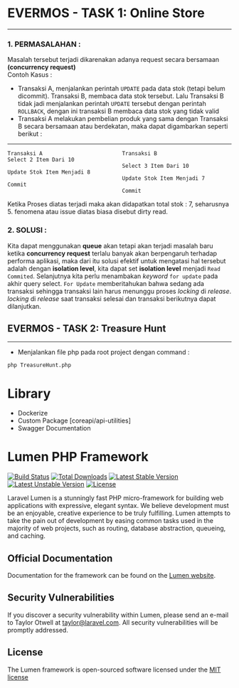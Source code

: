 # EVERMOS - TASK 1: Online Store

--------------------------------------------
### 1. PERMASALAHAN :
Masalah tersebut terjadi dikarenakan adanya request secara bersamaan **(concurrency request)**  
Contoh Kasus :
- Transaksi A, menjalankan perintah `UPDATE` pada data stok (tetapi belum dicommit). Transaksi B, membaca data stok tersebut. Lalu Transaksi B tidak jadi menjalankan perintah `UPDATE` tersebut dengan perintah `ROLLBACK`, dengan ini transaksi B membaca data stok yang tidak valid
- Transaksi A melakukan pembelian produk yang sama dengan Transaksi B secara bersamaan atau berdekatan, maka dapat digambarkan seperti berikut :

-------     ------ ----------   -------
    Transaksi A                         Transaksi B
    Select 2 Item Dari 10
                                        Select 3 Item Dari 10               
    Update Stok Item Menjadi 8  
                                        Update Stok Item Menjadi 7
    Commit          
                                        Commit

Ketika Proses diatas terjadi maka akan didapatkan total stok : 7, seharusnya 5. fenomena atau issue diatas biasa disebut dirty read.

### 2. SOLUSI :
Kita dapat menggunakan **queue** akan tetapi akan terjadi masalah baru ketika **concurrency request** terlalu banyak akan berpengaruh terhadap performa aplikasi, maka dari itu solusi efektif untuk mengatasi hal tersebut adalah dengan **isolation level**, kita dapat set **isolation level** menjadi ``Read Commited``.
Selanjutnya kita perlu menambakan _keyword_ ```for update``` pada akhir query select. `For Update` memberitahukan bahwa sedang ada transaksi sehingga transaksi lain harus menunggu proses _locking_ di _release_. _locking_ di _release_ saat transaksi selesai dan transaksi berikutnya dapat dilanjutkan.

## EVERMOS - TASK 2: Treasure Hunt

------------------------------------------------
- Menjalankan file php pada root project dengan command :
```
php TreasureHunt.php
```

# Library
- Dockerize
- Custom Package [coreapi/api-utilities]
- Swagger Documentation

# Lumen PHP Framework

[![Build Status](https://travis-ci.org/laravel/lumen-framework.svg)](https://travis-ci.org/laravel/lumen-framework)
[![Total Downloads](https://poser.pugx.org/laravel/lumen-framework/d/total.svg)](https://packagist.org/packages/laravel/lumen-framework)
[![Latest Stable Version](https://poser.pugx.org/laravel/lumen-framework/v/stable.svg)](https://packagist.org/packages/laravel/lumen-framework)
[![Latest Unstable Version](https://poser.pugx.org/laravel/lumen-framework/v/unstable.svg)](https://packagist.org/packages/laravel/lumen-framework)
[![License](https://poser.pugx.org/laravel/lumen-framework/license.svg)](https://packagist.org/packages/laravel/lumen-framework)

Laravel Lumen is a stunningly fast PHP micro-framework for building web applications with expressive, elegant syntax. We believe development must be an enjoyable, creative experience to be truly fulfilling. Lumen attempts to take the pain out of development by easing common tasks used in the majority of web projects, such as routing, database abstraction, queueing, and caching.

## Official Documentation

Documentation for the framework can be found on the [Lumen website](http://lumen.laravel.com/docs).

## Security Vulnerabilities

If you discover a security vulnerability within Lumen, please send an e-mail to Taylor Otwell at taylor@laravel.com. All security vulnerabilities will be promptly addressed.

## License

The Lumen framework is open-sourced software licensed under the [MIT license](http://opensource.org/licenses/MIT)
